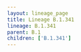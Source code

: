 ```yaml
---
layout: lineage_page
title: Lineage B.1.341
lineage: B.1.341
parent: B.1
children: ['B.1.341']
---
```

